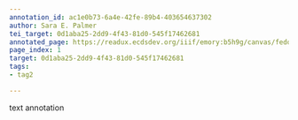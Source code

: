 ```yaml
---
annotation_id: ac1e0b73-6a4e-42fe-89b4-403654637302
author: Sara E. Palmer
tei_target: 0d1aba25-2dd9-4f43-81d0-545f17462681
annotated_page: https://readux.ecdsdev.org/iiif/emory:b5h9g/canvas/fedora:emory:pchch
page_index: 1
target: 0d1aba25-2dd9-4f43-81d0-545f17462681
tags:
- tag2

---
```

<p>text annotation</p>